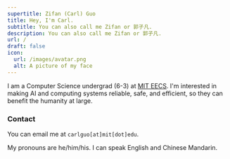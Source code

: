 ```yaml
---
supertitle: Zifan (Carl) Guo
title: Hey, I'm Carl.
subtitle: You can also call me Zifan or 郭子凡.
description: You can also call me Zifan or 郭子凡.
url: /
draft: false
icon:
  url: /images/avatar.png
  alt: A picture of my face
---
```


I am a Computer Science undergrad (6-3) at [MIT EECS](https://www.eecs.mit.edu/). I'm interested in making AI and computing systems reliable, safe, and efficient, so they can benefit the humanity at large.

<!--
I'm passionate about AI safety. on exploring the nature of machine learning and scaling it to build large systems that generate exponentially more impact. These include but are not limited to recommender systems, DL frameworks and infrastructures, MLOps systems, and federated learning. -->

<!-- ### Currently

I am working with [Rashmi K. Vinayak](http://www.cs.cmu.edu/~rvinayak/) and [Jack Kosaian](https://jackkosaian.github.io/) in [TheSys research group](http://www.cs.cmu.edu/~rvinayak/#group) as part of the [Parallel Data Lab](https://www.pdl.cmu.edu/index.shtml) on efficient fault tolerance strategy for embedding tables in distributed deep learning training. We tailor it to work specifically well in modern industrial recommender systems.

My journey with MLSys started from my work at ByteDance. I contributed to the graph embedding models and infrastructure in Douyin and TikTok, now serving 600M+ global users. It did not stop there. This year at Uber, I owned, designed, developed, and launched the Recommended Dishes carousel on the Uber Eats home feed, satisfying the cravings of 90M+ eaters around the world.

As some side fun, I'm incubating an open-source project [Alpaca-Hub](https://alpaca-hub.github.io/) as an attempt to provide better versioning in ML workflows. Another project that concerns distributed DL training in Golang (temporarily named Groot) is in our pipeline too. Shoot me an email if you are interested.

I will be continuing my education at CMU as a fifth-year master in machine learning. At the meantime, I am seeking summer 2022 internships and/or full-time opportunities beyond. -->

### Contact

You can email me at `carlguo[at]mit[dot]edu`.

<!-- On GitHub, I am [johnzhang1999](https://github.com/johnzhang1999), although I don't post much code on there. We could also connect via LinkedIn at [johnzhangty](https://www.linkedin.com/in/johnzhangty/). -->

My pronouns are he/him/his. I can speak English and Chinese Mandarin.
